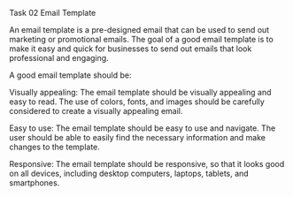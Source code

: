  Task 02 Email Template

 An email template is a pre-designed email that can be used to send out marketing or promotional emails. The goal of a good email template is to make it easy and quick for 
 businesses to send out emails that look professional and engaging.

 A good email template should be:
 
 Visually appealing: The email template should be visually appealing and easy to read. The use of colors, fonts, and images should be carefully considered to create a visually 
 appealing email.
 
 Easy to use: The email template should be easy to use and navigate. The user should be able to easily find the necessary information and make changes to the template.
 
 Responsive: The email template should be responsive, so that it looks good on all devices, including desktop computers, laptops, tablets, and smartphones.
